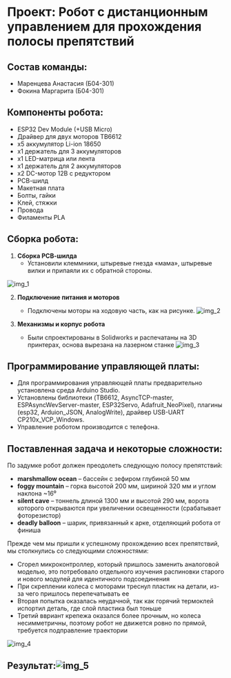 # Проект: Робот с дистанционным управлением для прохождения полосы препятствий

## Состав команды:
- Маренцева Анастасия (Б04-301)
- Фокина Маргарита (Б04-301)

## Компоненты робота:
- ESP32 Dev Module (+USB Micro)
- Драйвер для двух моторов TB6612
- x5 аккумулятор Li-ion 18650
- x1 держатель для 3 аккумуляторов
- x1 LED-матрица или лента
- х1 держатель для 2 аккумуляторов
- x2 DC-мотор 12В с редуктором
- РСВ-шилд
- Макетная плата
- Болты, гайки
- Клей, стяжки
- Провода
- Филаменты PLA


## Сборка робота:

1. **Сборка РСВ-шилда**
    - Установили клеммники, штыревые гнезда «мама», штыревые вилки и припаяли их с обратной стороны.

![img_1](https://github.com/user-attachments/assets/42a7a36c-503e-4cf0-837c-ac6d06d8c465)

2. **Подключение питания и моторов**
    - Подключены моторы на ходовую часть, как на рисунке.
![img_2](https://github.com/user-attachments/assets/0ce870c2-c64c-436c-b3e3-276c7a2ba214)

3. **Механизмы и корпус робота**
    - Были спроектированы в Solidworks и распечатаны на 3D принтерах, основа вырезана на лазерном станке
![img_3](https://github.com/user-attachments/assets/761d811c-6d4f-432a-a89e-d9c22eafd8be)

## Программирование управляющей платы:
- Для программирования управляющей платы предварительно установлена среда Arduino Studio.
- Установлены библиотеки (TB6612, AsyncTCP-master, ESPAsyncWevServer-master, ESP32Servo, Adafruit_NeoPixel), плагины (esp32, Arduion_JSON, AnalogWrite), драйвер USB-UART CP210x_VCP_Windows.
- Управление роботом производится с телефона.


## Поставленная задача и некоторые сложности:
По задумке робот должен преодолеть следующую полосу препятствий:
- **marshmallow ocean** – бассейн с зефиром глубиной 50 мм
- **foggy mountain** – горка высотой 200 мм, шириной 320 мм и углом наклона ~16⁰
- **silent cave** – тоннель длиной 1300 мм и высотой 290 мм, ворота которого открываются при увеличении освещенности (срабатывает фоторезистор)
- **deadly balloon** – шарик, привязанный к арке, отделяющий робота от финиша

Прежде чем мы пришли к успешному прохождению всех препятствий, мы столкнулись со следующими сложностями:
- Сгорел микроконтроллер, который пришлось заменить аналоговой моделью, это потребовало отдельного изучения распиновки старого и нового модулей для идентичного подсоединения
- При скреплении колеса с моторами треснул пластик на детали, из-за чего пришлось перепечатывать ее
- Вторая попытка оказалась неудачной, так как горячий термоклей испортил деталь, где слой пластика был тоньше
- Третий ввриант крепежа оказался более прочным, но колеса несимметричны, поэтому робот не движется ровно по прямой, требуется подправление траектории


![img_4](https://github.com/user-attachments/assets/00b94cf8-f513-48bd-9c0e-fc184ca01df9)

## Результат:![img_5](https://github.com/user-attachments/assets/ed5083f8-b5b0-4ec4-a4a7-cee48758474a)


